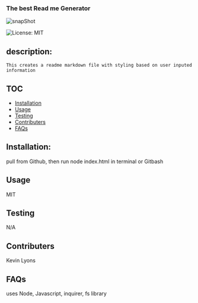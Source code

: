 ### The best Read me Generator

![snapShot](https://media.giphy.com/media/0G4q2IYhG0NjHJOoB6/giphy.gif)

![License: MIT](https://img.shields.io/badge/License-MIT-green.svg)

## description:

    This creates a readme markdown file with styling based on user inputed information

## TOC

- [Installation](#installation)
- [Usage](#usage)
- [Testing](#tests)
- [Contributers](#Contributers)
- [FAQs](#FAQs)

## Installation:

pull from Github, then run node index.html in terminal or Gitbash

## Usage

MIT

## Testing

N/A

## Contributers

Kevin Lyons

## FAQs

uses Node, Javascript, inquirer, fs library
